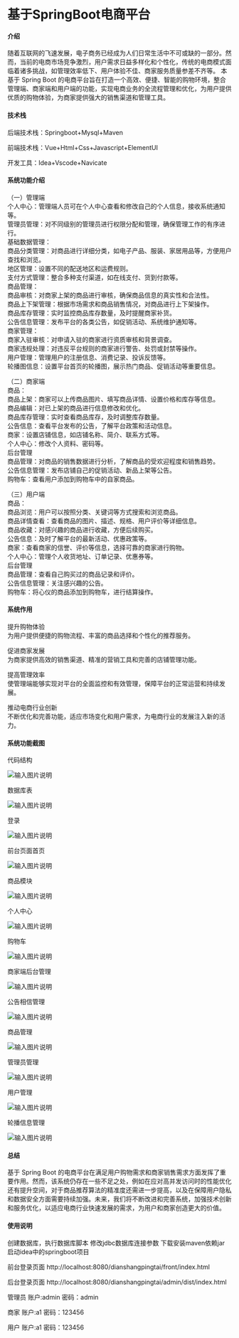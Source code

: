 # 基于SpringBoot电商平台

#### 介绍

随着互联网的飞速发展，电子商务已经成为人们日常生活中不可或缺的一部分。然而，当前的电商市场竞争激烈，用户需求日益多样化和个性化，传统的电商模式面临着诸多挑战，如管理效率低下、用户体验不佳、商家服务质量参差不齐等。
本基于 Spring Boot 的电商平台旨在打造一个高效、便捷、智能的购物环境，整合管理端、商家端和用户端的功能，实现电商业务的全流程管理和优化，为用户提供优质的购物体验，为商家提供强大的销售渠道和管理工具。

#### 技术栈

后端技术栈：Springboot+Mysql+Maven

前端技术栈：Vue+Html+Css+Javascript+ElementUI

开发工具：Idea+Vscode+Navicate

#### 系统功能介绍

（一）管理端  
个人中心：管理端人员可在个人中心查看和修改自己的个人信息，接收系统通知等。  
管理员管理：对不同级别的管理员进行权限分配和管理，确保管理工作的有序进行。  
基础数据管理：  
商品分类管理：对商品进行详细分类，如电子产品、服装、家居用品等，方便用户查找和浏览。  
地区管理：设置不同的配送地区和运费规则。  
支付方式管理：整合多种支付渠道，如在线支付、货到付款等。  
商品管理：  
商品审核：对商家上架的商品进行审核，确保商品信息的真实性和合法性。  
商品上下架管理：根据市场需求和商品销售情况，对商品进行上下架操作。  
商品库存管理：实时监控商品库存数量，及时提醒商家补货。  
公告信息管理：发布平台的各类公告，如促销活动、系统维护通知等。  
商家管理：  
商家入驻审核：对申请入驻的商家进行资质审核和背景调查。  
商家违规处理：对违反平台规则的商家进行警告、处罚或封禁等操作。  
用户管理：管理用户的注册信息、消费记录、投诉反馈等。  
轮播图信息：设置平台首页的轮播图，展示热门商品、促销活动等重要信息。  

（二）商家端  
商品：  
商品上架：商家可以上传商品图片、填写商品详情、设置价格和库存等信息。  
商品编辑：对已上架的商品进行信息修改和优化。  
商品库存管理：实时查看商品库存，及时调整库存数量。  
公告信息：查看平台发布的公告，了解平台政策和活动信息。  
商家：设置店铺信息，如店铺名称、简介、联系方式等。  
个人中心：修改个人资料、密码等。  
后台管理  
商品管理：对商品的销售数据进行分析，了解商品的受欢迎程度和销售趋势。  
公告信息管理：发布店铺自己的促销活动、新品上架等公告。    
购物车：查看用户添加到购物车中的自家商品。  

（三）用户端  
商品：  
商品浏览：用户可以按照分类、关键词等方式搜索和浏览商品。  
商品详情查看：查看商品的图片、描述、规格、用户评价等详细信息。  
商品收藏：对感兴趣的商品进行收藏，方便后续购买。  
公告信息：及时了解平台的最新活动、优惠政策等。  
商家：查看商家的信誉、评价等信息，选择可靠的商家进行购物。  
个人中心：管理个人收货地址、订单记录、优惠券等。  
后台管理  
商品管理：查看自己购买过的商品记录和评价。  
公告信息管理：关注感兴趣的公告。  
购物车：将心仪的商品添加到购物车，进行结算操作。  

#### 系统作用

提升购物体验  
为用户提供便捷的购物流程、丰富的商品选择和个性化的推荐服务。  

促进商家发展  
为商家提供高效的销售渠道、精准的营销工具和完善的店铺管理功能。  

提高管理效率  
使管理端能够实现对平台的全面监控和有效管理，保障平台的正常运营和持续发展。  

推动电商行业创新  
不断优化和完善功能，适应市场变化和用户需求，为电商行业的发展注入新的活力。

#### 系统功能截图

代码结构

![输入图片说明](images/0b4112d1092caa24911000d27052820.png)

数据库表

![输入图片说明](images/8797aaf9ba3527b7bddd8fcc864eca6.png)

登录

![输入图片说明](images/b849f1cc024bd2bade4dabf09479b3a.png)

前台页面首页

![输入图片说明](images/7e7e871f32821135be4f24d8d7580c3.png)

商品模块

![输入图片说明](images/237cbe91e8700b58f57da78a53edefb.png)

个人中心

![输入图片说明](images/2dc58dbdd602d3dbe58119b8493c0a2.png)

购物车

![输入图片说明](images/d63cc20cfdc637ce2d08f1e33f4d293.png)

商家端后台管理

![输入图片说明](images/4ede870ae2ab32fd05831650964dc89.png)

公告相信管理

![输入图片说明](images/1156531d60c01864c671abb52b2e75a.png)

商品管理

![输入图片说明](images/8eb782b005be145b4849f14988b5549.png)

管理员管理

![输入图片说明](images/3dddfb200eabbd885ebbde64b4e777d.png)

用户管理

![输入图片说明](images/b232b1ce92f76e46e344460b253c08d.png)

轮播信息管理

![输入图片说明](images/aff8dff3be60827db25a85e6c322be5.png)

#### 总结

基于 Spring Boot 的电商平台在满足用户购物需求和商家销售需求方面发挥了重要作用。然而，该系统仍存在一些不足之处，例如在应对高并发访问时的性能优化还有提升空间，对于商品推荐算法的精准度还需进一步提高，以及在保障用户隐私和数据安全方面需要持续加强。未来，我们将不断改进和完善系统，加强技术创新和服务优化，以适应电商行业快速发展的需求，为用户和商家创造更大的价值。

#### 使用说明

创建数据库，执行数据库脚本 修改jdbc数据库连接参数 下载安装maven依赖jar 启动idea中的springboot项目

前台登录页面
http://localhost:8080/dianshangpingtai/front/index.html

后台登录页面
http://localhost:8080/dianshangpingtai/admin/dist/index.html

管理员				账户:admin 		密码：admin

商家				账户:a1 		密码：123456

用户				账户:a1 		密码：123456